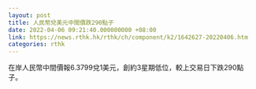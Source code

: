 ```yaml
---
layout: post
title: 人民幣兌美元中間價跌290點子
date: 2022-04-06 09:21:40.000000000 +08:00
link: https://news.rthk.hk/rthk/ch/component/k2/1642627-20220406.htm
categories: rthk
---
```


在岸人民幣中間價報6.3799兌1美元，創約3星期低位，較上交易日下跌290點子。
